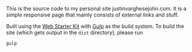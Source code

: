 This is the source code to my personal site justinvarghesejohn.com. It is a simple responsive page that mainly consists of external links and stuff.

Built using the [Web Starter Kit](https://developers.google.com/web/starter-kit/) with [Gulp](http://gulpjs.com/) as the build system. To build the site (which gets output in the
`dist` directory), please run

    gulp